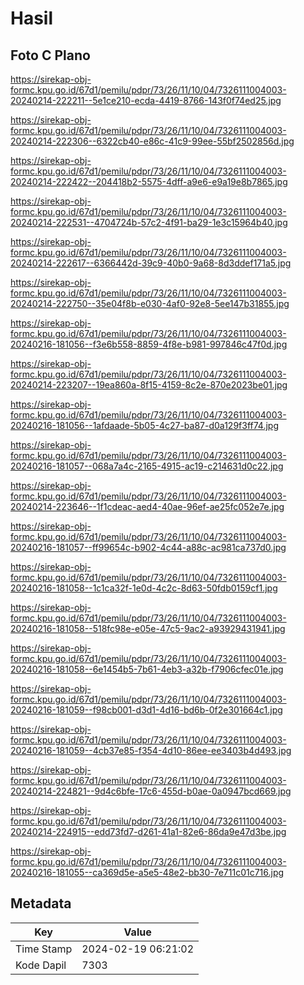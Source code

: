 # Hasil

## Foto C Plano

https://sirekap-obj-formc.kpu.go.id/67d1/pemilu/pdpr/73/26/11/10/04/7326111004003-20240214-222211--5e1ce210-ecda-4419-8766-143f0f74ed25.jpg

https://sirekap-obj-formc.kpu.go.id/67d1/pemilu/pdpr/73/26/11/10/04/7326111004003-20240214-222306--6322cb40-e86c-41c9-99ee-55bf2502856d.jpg

https://sirekap-obj-formc.kpu.go.id/67d1/pemilu/pdpr/73/26/11/10/04/7326111004003-20240214-222422--204418b2-5575-4dff-a9e6-e9a19e8b7865.jpg

https://sirekap-obj-formc.kpu.go.id/67d1/pemilu/pdpr/73/26/11/10/04/7326111004003-20240214-222531--4704724b-57c2-4f91-ba29-1e3c15964b40.jpg

https://sirekap-obj-formc.kpu.go.id/67d1/pemilu/pdpr/73/26/11/10/04/7326111004003-20240214-222617--6366442d-39c9-40b0-9a68-8d3ddef171a5.jpg

https://sirekap-obj-formc.kpu.go.id/67d1/pemilu/pdpr/73/26/11/10/04/7326111004003-20240214-222750--35e04f8b-e030-4af0-92e8-5ee147b31855.jpg

https://sirekap-obj-formc.kpu.go.id/67d1/pemilu/pdpr/73/26/11/10/04/7326111004003-20240216-181056--f3e6b558-8859-4f8e-b981-997846c47f0d.jpg

https://sirekap-obj-formc.kpu.go.id/67d1/pemilu/pdpr/73/26/11/10/04/7326111004003-20240214-223207--19ea860a-8f15-4159-8c2e-870e2023be01.jpg

https://sirekap-obj-formc.kpu.go.id/67d1/pemilu/pdpr/73/26/11/10/04/7326111004003-20240216-181056--1afdaade-5b05-4c27-ba87-d0a129f3ff74.jpg

https://sirekap-obj-formc.kpu.go.id/67d1/pemilu/pdpr/73/26/11/10/04/7326111004003-20240216-181057--068a7a4c-2165-4915-ac19-c214631d0c22.jpg

https://sirekap-obj-formc.kpu.go.id/67d1/pemilu/pdpr/73/26/11/10/04/7326111004003-20240214-223646--1f1cdeac-aed4-40ae-96ef-ae25fc052e7e.jpg

https://sirekap-obj-formc.kpu.go.id/67d1/pemilu/pdpr/73/26/11/10/04/7326111004003-20240216-181057--ff99654c-b902-4c44-a88c-ac981ca737d0.jpg

https://sirekap-obj-formc.kpu.go.id/67d1/pemilu/pdpr/73/26/11/10/04/7326111004003-20240216-181058--1c1ca32f-1e0d-4c2c-8d63-50fdb0159cf1.jpg

https://sirekap-obj-formc.kpu.go.id/67d1/pemilu/pdpr/73/26/11/10/04/7326111004003-20240216-181058--518fc98e-e05e-47c5-9ac2-a93929431941.jpg

https://sirekap-obj-formc.kpu.go.id/67d1/pemilu/pdpr/73/26/11/10/04/7326111004003-20240216-181058--6e1454b5-7b61-4eb3-a32b-f7906cfec01e.jpg

https://sirekap-obj-formc.kpu.go.id/67d1/pemilu/pdpr/73/26/11/10/04/7326111004003-20240216-181059--f98cb001-d3d1-4d16-bd6b-0f2e301664c1.jpg

https://sirekap-obj-formc.kpu.go.id/67d1/pemilu/pdpr/73/26/11/10/04/7326111004003-20240216-181059--4cb37e85-f354-4d10-86ee-ee3403b4d493.jpg

https://sirekap-obj-formc.kpu.go.id/67d1/pemilu/pdpr/73/26/11/10/04/7326111004003-20240214-224821--9d4c6bfe-17c6-455d-b0ae-0a0947bcd669.jpg

https://sirekap-obj-formc.kpu.go.id/67d1/pemilu/pdpr/73/26/11/10/04/7326111004003-20240214-224915--edd73fd7-d261-41a1-82e6-86da9e47d3be.jpg

https://sirekap-obj-formc.kpu.go.id/67d1/pemilu/pdpr/73/26/11/10/04/7326111004003-20240216-181055--ca369d5e-a5e5-48e2-bb30-7e711c01c716.jpg


## Metadata

| Key        | Value               |
| ---------- | ------------------- |
| Time Stamp | 2024-02-19 06:21:02 |
| Kode Dapil | 7303                |



